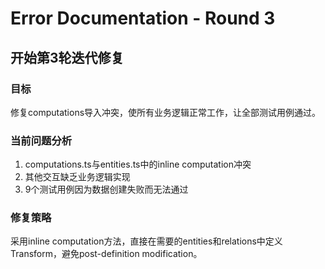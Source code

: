 # Error Documentation - Round 3

## 开始第3轮迭代修复

### 目标
修复computations导入冲突，使所有业务逻辑正常工作，让全部测试用例通过。

### 当前问题分析
1. computations.ts与entities.ts中的inline computation冲突
2. 其他交互缺乏业务逻辑实现
3. 9个测试用例因为数据创建失败而无法通过

### 修复策略
采用inline computation方法，直接在需要的entities和relations中定义Transform，避免post-definition modification。